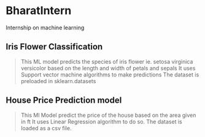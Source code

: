 # BharatIntern
Internship on machine learning
## Iris Flower Classification
>This ML model predicts the species of iris flower  ie. setosa virginica versicolor based on the length and width of petals and sepals
>It uses Support vector machine algorithms to make predictions
>The dataset is preloaded in sklearn.datasets
## House Price Prediction model
>This Ml Model predict the price of the house based on the area given in ft
>It uses Linear Regression algorithm to do so.
>The dataset is loaded as a csv file.
